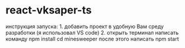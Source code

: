 # react-vksaper-ts
инструкция запуска: 1. добавить проект в удобную Вам среду разработки (я использовал VS code)
2. открыть терминал написать команду npm install cd minesweeper после этого написать npm start
